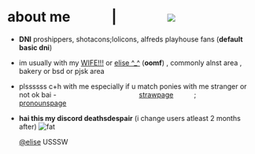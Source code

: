 # about me ㅤㅤㅤ|ㅤㅤㅤㅤ![](https://komarev.com/ghpvc/?username=graveyardletters&color=4d4b4b&style=plastic&label=profile+views) 
- **DNI** proshippers, shotacons;lolicons, alfreds playhouse fans (**default basic dni**)
- im usually with my [WIFE!!!](https://github.com/samudartha) or [elise ^_^](https://github.com/akechuu) (**oomf**) , commonly alnst area , bakery or bsd or pjsk area
- plssssss c+h with me especially if u match ponies with me stranger or not ok bai
-            [strawpage](https://deathsdespair.straw.page/)   ;    [pronounspage](https://en.pronouns.page/@deathsdespair#google_vignette)
- **hai this my discord deathsdespair** (i change users atleast 2 months after)
 ![fat](https://github.com/user-attachments/assets/5ed0bf2f-4a4c-4748-b658-169fb39a48f8)
  
  [@elise](https://github.com/akechuu) USSSW
